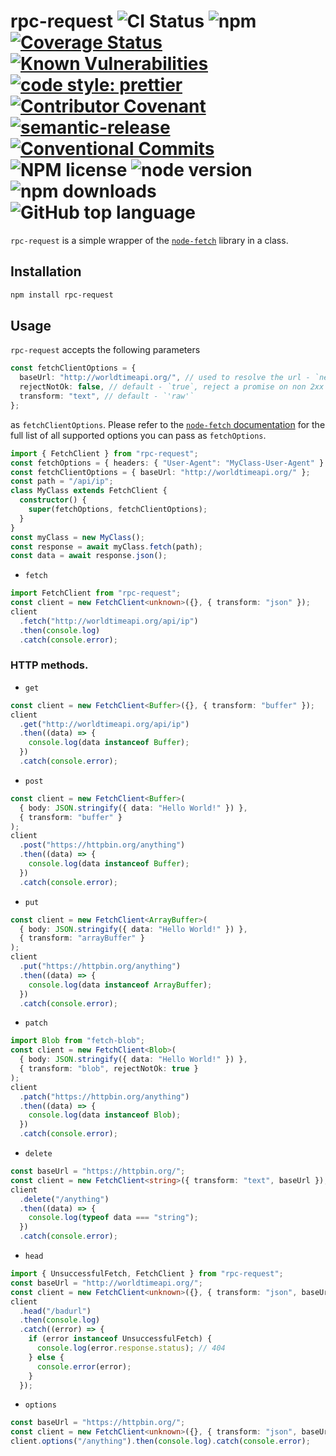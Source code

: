 # rpc-request ![CI Status](https://github.com/vansergen/rpc-request/workflows/CI/badge.svg) ![npm](https://img.shields.io/npm/v/rpc-request) [![Coverage Status](https://coveralls.io/repos/github/vansergen/rpc-request/badge.svg?branch=main)](https://coveralls.io/github/vansergen/rpc-request?branch=main) [![Known Vulnerabilities](https://snyk.io/test/github/vansergen/rpc-request/badge.svg)](https://snyk.io/test/github/vansergen/rpc-request) [![code style: prettier](https://img.shields.io/badge/code_style-prettier-ff69b4.svg)](https://github.com/prettier/prettier) [![Contributor Covenant](https://img.shields.io/badge/Contributor%20Covenant-2.1-4baaaa.svg)](CODE_OF_CONDUCT.md) [![semantic-release](https://img.shields.io/badge/%20%20%F0%9F%93%A6%F0%9F%9A%80-semantic--release-e10079.svg)](https://github.com/semantic-release/semantic-release) [![Conventional Commits](https://img.shields.io/badge/Conventional%20Commits-1.0.0-yellow.svg)](https://conventionalcommits.org) ![NPM license](https://img.shields.io/npm/l/rpc-request) ![node version](https://img.shields.io/node/v/rpc-request) ![npm downloads](https://img.shields.io/npm/dt/rpc-request) ![GitHub top language](https://img.shields.io/github/languages/top/vansergen/rpc-request)

`rpc-request` is a simple wrapper of the [`node-fetch`](https://github.com/node-fetch/node-fetch) library in a class.

## Installation

```bash
npm install rpc-request
```

## Usage

`rpc-request` accepts the following parameters

```typescript
const fetchClientOptions = {
  baseUrl: "http://worldtimeapi.org/", // used to resolve the url - `new URL(path, baseUrl)`
  rejectNotOk: false, // default - `true`, reject a promise on non 2xx responses
  transform: "text", // default - `'raw'`
};
```

as `fetchClientOptions`. Please refer to the [`node-fetch` documentation](https://github.com/node-fetch/node-fetch#options) for the full list of all supported options you can pass as `fetchOptions`.

```typescript
import { FetchClient } from "rpc-request";
const fetchOptions = { headers: { "User-Agent": "MyClass-User-Agent" } };
const fetchClientOptions = { baseUrl: "http://worldtimeapi.org/" };
const path = "/api/ip";
class MyClass extends FetchClient {
  constructor() {
    super(fetchOptions, fetchClientOptions);
  }
}
const myClass = new MyClass();
const response = await myClass.fetch(path);
const data = await response.json();
```

- `fetch`

```typescript
import FetchClient from "rpc-request";
const client = new FetchClient<unknown>({}, { transform: "json" });
client
  .fetch("http://worldtimeapi.org/api/ip")
  .then(console.log)
  .catch(console.error);
```

### HTTP methods.

- `get`

```typescript
const client = new FetchClient<Buffer>({}, { transform: "buffer" });
client
  .get("http://worldtimeapi.org/api/ip")
  .then((data) => {
    console.log(data instanceof Buffer);
  })
  .catch(console.error);
```

- `post`

```typescript
const client = new FetchClient<Buffer>(
  { body: JSON.stringify({ data: "Hello World!" }) },
  { transform: "buffer" }
);
client
  .post("https://httpbin.org/anything")
  .then((data) => {
    console.log(data instanceof Buffer);
  })
  .catch(console.error);
```

- `put`

```typescript
const client = new FetchClient<ArrayBuffer>(
  { body: JSON.stringify({ data: "Hello World!" }) },
  { transform: "arrayBuffer" }
);
client
  .put("https://httpbin.org/anything")
  .then((data) => {
    console.log(data instanceof ArrayBuffer);
  })
  .catch(console.error);
```

- `patch`

```typescript
import Blob from "fetch-blob";
const client = new FetchClient<Blob>(
  { body: JSON.stringify({ data: "Hello World!" }) },
  { transform: "blob", rejectNotOk: true }
);
client
  .patch("https://httpbin.org/anything")
  .then((data) => {
    console.log(data instanceof Blob);
  })
  .catch(console.error);
```

- `delete`

```typescript
const baseUrl = "https://httpbin.org/";
const client = new FetchClient<string>({ transform: "text", baseUrl });
client
  .delete("/anything")
  .then((data) => {
    console.log(typeof data === "string");
  })
  .catch(console.error);
```

- `head`

```typescript
import { UnsuccessfulFetch, FetchClient } from "rpc-request";
const baseUrl = "http://worldtimeapi.org/";
const client = new FetchClient<unknown>({}, { transform: "json", baseUrl });
client
  .head("/badurl")
  .then(console.log)
  .catch((error) => {
    if (error instanceof UnsuccessfulFetch) {
      console.log(error.response.status); // 404
    } else {
      console.error(error);
    }
  });
```

- `options`

```typescript
const baseUrl = "https://httpbin.org/";
const client = new FetchClient<unknown>({}, { transform: "json", baseUrl });
client.options("/anything").then(console.log).catch(console.error);
```
